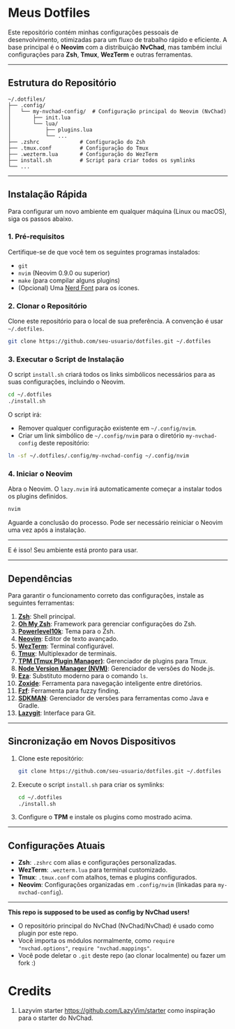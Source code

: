 # Meus Dotfiles

Este repositório contém minhas configurações pessoais de desenvolvimento, otimizadas para um fluxo de trabalho rápido e eficiente. A base principal é o **Neovim** com a distribuição **NvChad**, mas também inclui configurações para **Zsh**, **Tmux**, **WezTerm** e outras ferramentas.

---

## Estrutura do Repositório

```plaintext
~/.dotfiles/
├── .config/
│   └── my-nvchad-config/  # Configuração principal do Neovim (NvChad)
│       ├── init.lua
│       └── lua/
│           ├── plugins.lua
│           └── ...
├── .zshrc             # Configuração do Zsh
├── .tmux.conf         # Configuração do Tmux
├── .wezterm.lua       # Configuração do WezTerm
├── install.sh         # Script para criar todos os symlinks
└── ...
```

---

## Instalação Rápida

Para configurar um novo ambiente em qualquer máquina (Linux ou macOS), siga os passos abaixo.

### 1. Pré-requisitos

Certifique-se de que você tem os seguintes programas instalados:
- `git`
- `nvim` (Neovim 0.9.0 ou superior)
- `make` (para compilar alguns plugins)
- (Opcional) Uma [Nerd Font](https://www.nerdfonts.com/) para os ícones.

### 2. Clonar o Repositório

Clone este repositório para o local de sua preferência. A convenção é usar `~/.dotfiles`.

```bash
git clone https://github.com/seu-usuario/dotfiles.git ~/.dotfiles
```

### 3. Executar o Script de Instalação

O script `install.sh` criará todos os links simbólicos necessários para as suas configurações, incluindo o Neovim.

```bash
cd ~/.dotfiles
./install.sh
```

O script irá:
- Remover qualquer configuração existente em `~/.config/nvim`.
- Criar um link simbólico de `~/.config/nvim` para o diretório `my-nvchad-config` deste repositório:

```bash
ln -sf ~/.dotfiles/.config/my-nvchad-config ~/.config/nvim
```

### 4. Iniciar o Neovim

Abra o Neovim. O `lazy.nvim` irá automaticamente começar a instalar todos os plugins definidos.

```bash
nvim
```

Aguarde a conclusão do processo. Pode ser necessário reiniciar o Neovim uma vez após a instalação.

---

E é isso! Seu ambiente está pronto para usar.

---

## Dependências

Para garantir o funcionamento correto das configurações, instale as seguintes ferramentas:

1. **[Zsh](https://www.zsh.org/)**: Shell principal.
2. **[Oh My Zsh](https://ohmyz.sh/)**: Framework para gerenciar configurações do Zsh.
3. **[Powerlevel10k](https://github.com/romkatv/powerlevel10k)**: Tema para o Zsh.
4. **[Neovim](https://neovim.io/)**: Editor de texto avançado.
5. **[WezTerm](https://wezfurlong.org/wezterm/)**: Terminal configurável.
6. **[Tmux](https://github.com/tmux/tmux)**: Multiplexador de terminais.
7. **[TPM (Tmux Plugin Manager)](https://github.com/tmux-plugins/tpm)**: Gerenciador de plugins para Tmux.
8. **[Node Version Manager (NVM)](https://github.com/nvm-sh/nvm)**: Gerenciador de versões do Node.js.
9. **[Eza](https://github.com/eza-community/eza)**: Substituto moderno para o comando `ls`.
10. **[Zoxide](https://github.com/ajeetdsouza/zoxide)**: Ferramenta para navegação inteligente entre diretórios.
11. **[Fzf](https://github.com/junegunn/fzf)**: Ferramenta para fuzzy finding.
12. **[SDKMAN](https://sdkman.io/)**: Gerenciador de versões para ferramentas como Java e Gradle.
13. **[Lazygit](https://github.com/jesseduffield/lazygit)**: Interface para Git.

---

## Sincronização em Novos Dispositivos

1. Clone este repositório:

   ```bash
   git clone https://github.com/seu-usuario/dotfiles.git ~/.dotfiles
   ```

2. Execute o script `install.sh` para criar os symlinks:

   ```bash
   cd ~/.dotfiles
   ./install.sh
   ```

3. Configure o **TPM** e instale os plugins como mostrado acima.

---

## Configurações Atuais

- **Zsh**: `.zshrc` com alias e configurações personalizadas.
- **WezTerm**: `.wezterm.lua` para terminal customizado.
- **Tmux**: `.tmux.conf` com atalhos, temas e plugins configurados.
- **Neovim**: Configurações organizadas em `.config/nvim` (linkadas para `my-nvchad-config`).

---

**This repo is supposed to be used as config by NvChad users!**

- O repositório principal do NvChad (NvChad/NvChad) é usado como plugin por este repo.
- Você importa os módulos normalmente, como `require "nvchad.options"`, `require "nvchad.mappings"`.
- Você pode deletar o `.git` deste repo (ao clonar localmente) ou fazer um fork :)

# Credits

1) Lazyvim starter https://github.com/LazyVim/starter como inspiração para o starter do NvChad.
